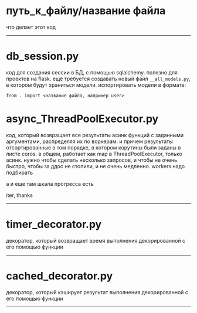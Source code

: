 # путь_к_файлу/название файла

что делает этот код

  ----

# db_session.py
код для создания сессии в БД, с помощью sqlalchemy. полезно для проектов на flask. 
ещё требуется создавать новый файл `__all_models.py`, в котором будут храниться модели. испортировать модели в формате:
```
from . import <название файла, например user>
```

# async_ThreadPoolExecutor.py

код, который возвращает все результаты асинк функций с заданными аргументами, распределяя их по воркерам. и причем результаты отсортированные в том порядке, в котором корутины были заданы в листе coros. в общем, работает как map в ThreadPoolExecutor, только асинк. нужно чтобы сделать несколько запросов, и чтобы не очень быстро, чтобы за ддос не стопили, и не очень медленно. workers надо подбирать

а и еще там шкала прогресса есть

iter, thanks

   ----

# timer_decorator.py

декоратор, который возвращает время выполнения декорированной с его помощью функции

   ----

# cached_decorator.py

декоратор, который кэширует результат выполнения декорированной с его помощью функции

   ----
